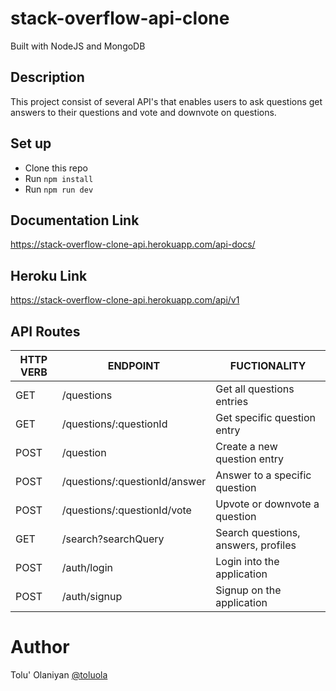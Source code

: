 # stack-overflow-api-clone

Built with NodeJS and MongoDB

## Description

This project consist of several API's that enables users to ask questions get answers to their questions and vote and downvote on questions.


## Set up

* Clone this repo
* Run `npm install`
* Run `npm run dev`

## Documentation Link

https://stack-overflow-clone-api.herokuapp.com/api-docs/

## Heroku Link

https://stack-overflow-clone-api.herokuapp.com/api/v1

## API Routes

| HTTP VERB | ENDPOINT                 | FUCTIONALITY                 |
| --------- | ------------------------ | ---------------------------- |
| GET       | /questions               | Get all questions entries    |
| GET       | /questions/:questionId   | Get specific question entry  |
| POST      | /question                | Create a new question entry  |
| POST      | /questions/:questionId/answer | Answer to a specific question |
| POST      | /questions/:questionId/vote   | Upvote or downvote a question |
| GET       | /search?searchQuery      | Search questions, answers, profiles|
| POST      | /auth/login              | Login into the application |
| POST      | /auth/signup             | Signup on the application     |

# Author

Tolu' Olaniyan [@toluola](http://github.com/toluola)
